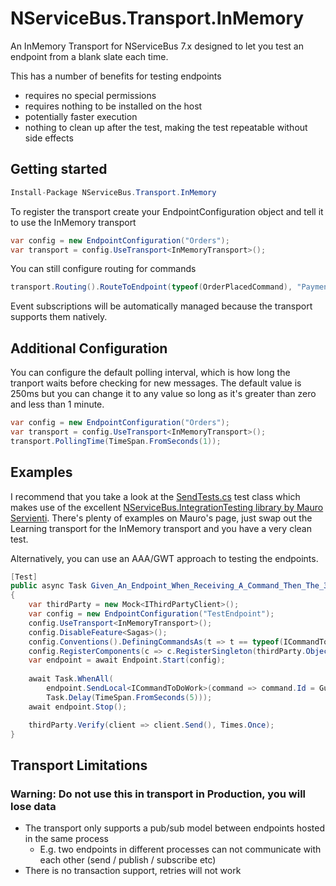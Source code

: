# NServiceBus.Transport.InMemory

An InMemory Transport for NServiceBus 7.x designed to let you test an endpoint from a blank slate each time.

This has a number of benefits for testing endpoints

- requires no special permissions
- requires nothing to be installed on the host
- potentially faster execution
- nothing to clean up after the test, making the test repeatable without side effects

## Getting started

``` c#
Install-Package NServiceBus.Transport.InMemory
```

To register the transport create your EndpointConfiguration object and tell it to use the InMemory transport

``` c#
var config = new EndpointConfiguration("Orders");
var transport = config.UseTransport<InMemoryTransport>();
```

You can still configure routing for commands

``` c#
transport.Routing().RouteToEndpoint(typeof(OrderPlacedCommand), "Payments");
```

Event subscriptions will be automatically managed because the transport supports them natively.

## Additional Configuration

You can configure the default polling interval, which is how long the tranport waits before checking for new messages. 
The default value is 250ms but you can change it to any value so long as it's greater than zero and less than 1 minute.

``` c#
var config = new EndpointConfiguration("Orders");
var transport = config.UseTransport<InMemoryTransport>();
transport.PollingTime(TimeSpan.FromSeconds(1));
```

## Examples

I recommend that you take a look at the [SendTests.cs](https://github.com/stevewgh/NServiceBus.Transport.InMemory/blob/ce7c87896bbbe1d7cb45770316901796c7a4c7ef/src/NServiceBus.Transport.InMemory.Tests/SendTests.cs#L54) test class which makes use of the excellent [NServiceBus.IntegrationTesting library by Mauro Servienti](https://github.com/mauroservienti/NServiceBus.IntegrationTesting/). There's plenty of examples on Mauro's page, just swap out the Learning transport for the InMemory transport and you have a very clean test.

Alternatively, you can use an AAA/GWT approach to testing the endpoints.

``` c#
[Test]
public async Task Given_An_Endpoint_When_Receiving_A_Command_Then_The_3rd_Party_Is_Called()
{
    var thirdParty = new Mock<IThirdPartyClient>();
    var config = new EndpointConfiguration("TestEndpoint");
    config.UseTransport<InMemoryTransport>();
    config.DisableFeature<Sagas>();
    config.Conventions().DefiningCommandsAs(t => t == typeof(ICommandToDoWork));
    config.RegisterComponents(c => c.RegisterSingleton(thirdParty.Object));
    var endpoint = await Endpoint.Start(config);
    
    await Task.WhenAll(
        endpoint.SendLocal<ICommandToDoWork>(command => command.Id = Guid.NewGuid()),
        Task.Delay(TimeSpan.FromSeconds(5)));
    await endpoint.Stop();

    thirdParty.Verify(client => client.Send(), Times.Once);
}
```

## Transport Limitations

### Warning: Do not use this in transport in Production, you will lose data

- The transport only supports a pub/sub model between endpoints hosted in the same process
  - E.g. two endpoints in different processes can not communicate with each other (send / publish / subscribe etc)
- There is no transaction support, retries will not work
